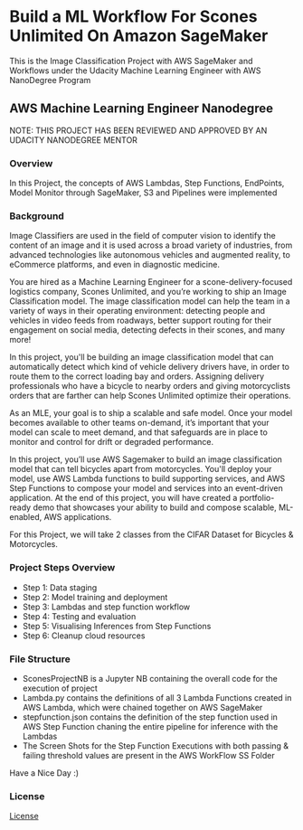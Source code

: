 # Build a ML Workflow For Scones Unlimited On Amazon SageMaker
This is the Image Classification Project with AWS SageMaker and Workflows under the Udacity Machine Learning Engineer with AWS NanoDegree Program

## AWS Machine Learning Engineer Nanodegree

NOTE: THIS PROJECT HAS BEEN REVIEWED AND APPROVED BY AN UDACITY NANODEGREE MENTOR

### Overview

In this Project, the concepts of AWS Lambdas, Step Functions, EndPoints, Model Monitor through SageMaker, S3 and Pipelines were implemented

### Background
Image Classifiers are used in the field of computer vision to identify the content of an image and it is used across a broad variety of industries, from advanced technologies like autonomous vehicles and augmented reality, to eCommerce platforms, and even in diagnostic medicine.

You are hired as a Machine Learning Engineer for a scone-delivery-focused logistics company, Scones Unlimited, and you’re working to ship an Image Classification model. The image classification model can help the team in a variety of ways in their operating environment: detecting people and vehicles in video feeds from roadways, better support routing for their engagement on social media, detecting defects in their scones, and many more!

In this project, you'll be building an image classification model that can automatically detect which kind of vehicle delivery drivers have, in order to route them to the correct loading bay and orders. Assigning delivery professionals who have a bicycle to nearby orders and giving motorcyclists orders that are farther can help Scones Unlimited optimize their operations.

As an MLE, your goal is to ship a scalable and safe model. Once your model becomes available to other teams on-demand, it’s important that your model can scale to meet demand, and that safeguards are in place to monitor and control for drift or degraded performance.

In this project, you’ll use AWS Sagemaker to build an image classification model that can tell bicycles apart from motorcycles. You'll deploy your model, use AWS Lambda functions to build supporting services, and AWS Step Functions to compose your model and services into an event-driven application. At the end of this project, you will have created a portfolio-ready demo that showcases your ability to build and compose scalable, ML-enabled, AWS applications.

For this Project, we will take 2 classes from the CIFAR Dataset for Bicycles & Motorcycles.

### Project Steps Overview
- Step 1: Data staging
- Step 2: Model training and deployment
- Step 3: Lambdas and step function workflow
- Step 4: Testing and evaluation
- Step 5: Visualising Inferences from Step Functions
- Step 6: Cleanup cloud resources

### File Structure

- SconesProjectNB is a Jupyter NB containing the overall code for the execution of project
- Lambda.py contains the definitions of all 3 Lambda Functions created in AWS Lambda, which were chained together on AWS SageMaker
- stepfunction.json contains the definition of the step function used in AWS Step Function chaning the entire pipeline for inference with the Lambdas
- The Screen Shots for the Step Function Executions with both passing & failing threshold values are present in the AWS WorkFlow SS Folder

Have a Nice Day :) 

### License
[License](LICENSE.txt)
